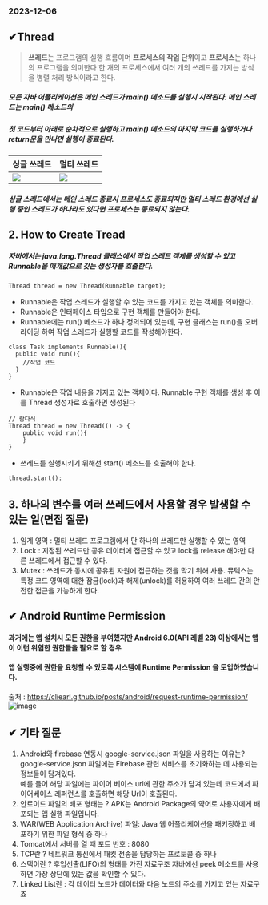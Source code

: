 ### 2023-12-06
## ✔Thread
> **쓰레드**는 프로그램의 실행 흐름이며 **프로세스의 작업 단위**이고 **프로세스**는 하나의 프로그램을 의미한다
>  한 개의 프로세스에서 여러 개의 쓰레드를 가지는 방식을 병렬 처리 방식이라고 한다.
##### 모든 자바 어플리케이션은 메인 스레드가 main() 메소드를 실행시 시작된다. 메인 스레드는 main() 메소드의   
##### 첫 코드부터 아래로 순차적으로 실행하고 main() 메소드의 마지막 코드를 실행하거나 return문을 만나면 실행이 종료된다.
|싱글 쓰레드|멀티 쓰레드|
|--|--|
|<img src="https://github.com/chanho0908/interview-question/assets/84930748/e6c134c0-7fcc-4e2a-9382-da03efca386a">|<img src="https://github.com/chanho0908/interview-question/assets/84930748/dac0f0a9-642e-45d0-831c-cd8c209b286b">|
##### 싱글 스레드에서는 메인 스레드 종료시 프로세스도 종료되지만 멀티 스레드 환경에선 실행 중인 스레드가 하나라도 있다면 프로세스는 종료되지 않는다.

## 2. How to Create Tread 
##### 자바에서는 java.lang.Thread 클래스에서 작업 스레드 객체를 생성할 수 있고 Runnable을 매개값으로 갖는 생성자를 호출한다.   
```
Thread thread = new Thread(Runnable target);
```
* Runnable은 작업 스레드가 실행할 수 있는 코드를 가지고 있는 객체를 의미한다.
* Runnable은 인터페이스 타입으로 구현 객체를 만들어야 한다.
* Runnable에는 run() 메소드가 하나 정의되어 있는데, 구현 클래스는 run()을 오버라이딩 하여 작업 스레드가 실행할 코드를 작성해야한다.
```
class Task implements Runnable(){
  public void run(){
    //작업 코드
  }
}
```
* Runnable은 작업 내용을 가지고 있는 객체이다. Runnable 구현 객체를 생성 후 이를 Thread 생성자로 호출하면 생성된다
```
// 람다식
Thread thread = new Thread(() -> {
    public void run(){
    }
}
```

* 쓰레드를 실행시키기 위해선 start() 메소드를 호출해야 한다.
```
thread.start():
```
  
 
 ## 3. 하나의 변수를 여러 쓰레드에서 사용할 경우 발생할 수 있는 일(면접 질문)
   1) 임계 영역 : 멀티 쓰레드 프로그램에서 단 하나의 쓰레드만 실행할 수 있는 영역
   2) Lock : 지정된 쓰레드만 공유 데이터에 접근할 수 있고 lock을 release 해야만 다른 쓰레드에서 접근할 수 있다.
   3) Mutex : 쓰레드가 동시에 공유된 자원에 접근하는 것을 막기 위해 사용. 뮤텍스는 특정 코드 영역에 대한 잠금(lock)과 해제(unlock)를 허용하여 여러 쓰레드 간의 안전한 접근을 가능하게 한다.

## ✔ Android Runtime Permission
  #### 과거에는 앱 설치시 모든 권한을 부여했지만 Android 6.0(API 레벨 23) 이상에서는 앱이 이런 위험한 권한들을 필요로 할 경우     
  #### 앱 실행중에 권한을 요청할 수 있도록 시스템에 Runtime Permission 을 도입하였습니다.
  출처 : https://cliearl.github.io/posts/android/request-runtime-permission/
![image](https://github.com/chanho0908/interview-question/assets/84930748/15251c02-6d48-4f63-b3ad-2b8f201191d3)

## ✔ 기타 질문
1. Android와 firebase 연동시 google-service.json 파일을 사용하는 이유는?   
  google-service.json 파일에는 Firebase 관련 서비스를 초기화하는 데 사용되는 정보들이 담겨있다.   
  예를 들어 해당 파일에는 파이어 베이스 url에 관한 주소가 담겨 있는데 코드에서 파이어베이스 레퍼런스를 호출하면 해당 Url이 호출된다.   
2. 안로이드 파일의 배포 형태는 ? APK는 Android Package의 약어로 사용자에게 배포되는 앱 실행 파일입니다.   
3. WAR(WEB Application Archive) 파일: Java 웹 어플리케이션을 패키징하고 배포하기 위한 파일 형식 중 하나  
4. Tomcat에서 서버를 열 때 포트 번호 : 8080  
5. TCP란 ? 네트워크 통신에서 패킷 전송을 담당하는 프로토콜 중 하나  
6. 스택이란 ? 후입선출(LIFO)의 형태를 가진 자료구조 자바에선 peek 메소드를 사용하면 가장 상단에 있는 값을 확인할 수 있다.
7. Linked List란 : 각 데이터 노드가 데이터와 다음 노드의 주소를 가지고 있는 자료구죠
